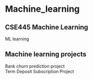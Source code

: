 # Machine_learning

<h2> CSE445 Machine Learning </h2>

ML learning <br>  
<h2>Machine learning projects</h2>
Bank churn prediction project <br> Term Deposit Subscription Project <br> 
